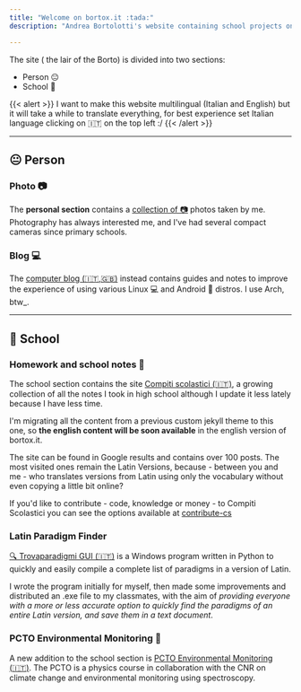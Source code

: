 ```yaml
---
title: "Welcome on bortox.it :tada:"
description: "Andrea Bortolotti's website containing school projects on homework and notes as well as articles on computers and technology."

---
```


The site ( the lair of the Borto) is divided into two sections: 
* Person :neutral_face: 
* School :school_satchel:

{{< alert >}}
I want to make this website multilingual (Italian and English) but it will take a while to translate everything, for best experience set Italian language clicking on :it: on the top left :/
{{< /alert >}}

---
## :neutral_face: Person

### Photo :camera:

The **personal section** contains a <a target="_blank" href="https://bortox.it/galleria"> collection of 📷</a> photos taken by me. Photography has always interested me, and I've had several compact cameras since primary schools.

### Blog 💻

The [computer blog (:it:,:uk:)](article) instead contains guides and notes to improve the experience of using various Linux 💻 and Android 📱 distros. I use Arch, btw_.

---
## :school_satchel: School

### Homework and school notes :memo:

The school section contains the site <a target="_blank" href="https://bortox.it/Compiti-scolastici">Compiti scolastici (🇮🇹)</a>, a growing collection of all the notes I took in high school although I update it less lately because I have less time. 

I'm migrating all the content from a previous custom jekyll theme to this one, so **the english content will be soon available** in the english version of bortox.it. 


The site can be found in Google results and contains over 100 posts. The most visited ones remain the Latin Versions, because - between you and me - who translates versions from Latin using only the vocabulary without even copying a little bit online?

If you'd like to contribute - code, knowledge or money - to Compiti Scolastici you can see the options available at [contribute-cs](https://bortox.it/contribuisci-cs/)

### Latin Paradigm Finder

<a target="_blank" href="https://bortox.it/trovaparadigmi">🔍 Trovaparadigmi GUI (🇮🇹)</a> is a Windows program written in Python to quickly and easily compile a complete list of paradigms in a version of Latin.

I wrote the program initially for myself, then made some improvements and distributed an .exe file to my classmates, with the aim of _providing everyone with a more or less accurate option to quickly find the paradigms of an entire Latin version, and save them in a text document_.

### PCTO Environmental Monitoring :telescope:

A new addition to the school section is [PCTO Environmental Monitoring (:it:)](https://bortox.it/posts/pcto-monitoraggio-ambientale). The PCTO is a physics course in collaboration with the CNR on climate change and environmental monitoring using spectroscopy.